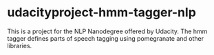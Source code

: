 # udacityproject-hmm-tagger-nlp
This is a project for the NLP Nanodegree offered by Udacity. The hmm tagger defines parts of speech tagging using pomegranate and other libraries.
